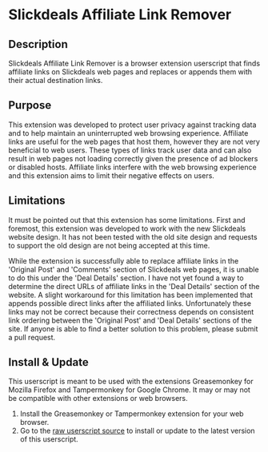 # Slickdeals Affiliate Link Remover

Description
-
Slickdeals Affiliate Link Remover is a browser extension userscript that finds affiliate links on Slickdeals web pages and replaces or appends them with their actual destination links.

Purpose
-
This extension was developed to protect user privacy against tracking data and to help maintain an uninterrupted web browsing experience. Affiliate links are useful for the web pages that host them, however they are not very beneficial to web users. These types of links track user data and can also result in web pages not loading correctly given the presence of ad blockers or disabled hosts. Affiliate links interfere with the web browsing experience and this extension aims to limit their negative effects on users.

Limitations
-
It must be pointed out that this extension has some limitations. First and foremost, this extension was developed to work with the new Slickdeals website design. It has not been tested with the old site design and requests to support the old design are not being accepted at this time. 

While the extension is successfully able to replace affiliate links in the 'Original Post' and 'Comments' section of Slickdeals web pages, it is unable to do this under the 'Deal Details' section. I have not yet found a way to determine the direct URLs of affiliate links in the 'Deal Details' section of the website. A slight workaround for this limitation has been implemented that appends possible direct links after the affiliated links. Unfortunately these links may not be correct because their correctness depends on consistent link ordering between the 'Original Post' and 'Deal Details' sections of the site. If anyone is able to find a better solution to this problem, please submit a pull request.

Install & Update
-
This userscript is meant to be used with the extensions Greasemonkey for Mozilla Firefox and Tampermonkey for Google Chrome. It may or may not be compatible with other extensions or web browsers.

1. Install the Greasemonkey or Tampermonkey extension for your web browser.
2. Go to the [raw userscript source](https://github.com/norrism/slickdeals-affiliate-link-remover/raw/master/slickdeals-affiliate-link-remover.user.js) to install or update to the latest version of this userscript.
